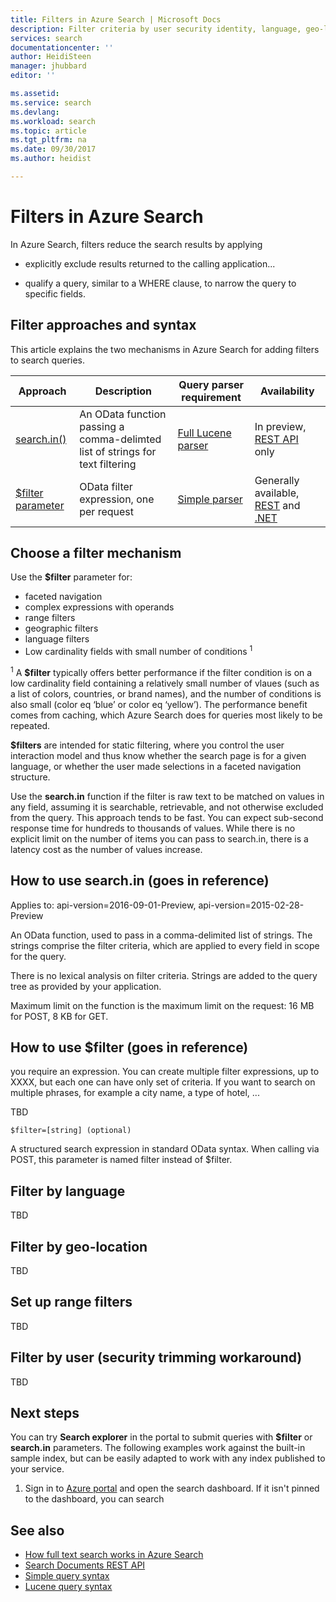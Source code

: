 ```yaml
---
title: Filters in Azure Search | Microsoft Docs
description: Filter criteria by user security identity, language, geo-location, or numeric values to reduce search results on queries in Azure Search, a hosted cloud search service on Microsoft Azure.
services: search
documentationcenter: ''
author: HeidiSteen
manager: jhubbard
editor: ''

ms.assetid: 
ms.service: search
ms.devlang: 
ms.workload: search
ms.topic: article
ms.tgt_pltfrm: na
ms.date: 09/30/2017
ms.author: heidist

---
```

# Filters in Azure Search 

In Azure Search, filters reduce the search results by applying 

+ explicitly exclude results returned to the calling application...

+ qualify a query, similar to a WHERE clause, to narrow the query to specific fields.


## Filter approaches and syntax

This article explains the two mechanisms in Azure Search for adding filters to search queries. 

| Approach | Description | Query parser requirement | Availability |
|----------|-------------|--------------------------|--------------|
| [search.in()](https://docs.microsoft.com/rest/api/searchservice/odata-expression-syntax-for-azure-search) | An OData function passing a comma-delimted list of strings for text filtering | [Full Lucene parser](https://docs.microsoft.com/rest/api/searchservice/lucene-query-syntax-in-azure-search) | In preview, [REST API](https://docs.microsoft.com/en-us/rest/api/searchservice/search-documents) only |
| [$filter parameter](https://docs.microsoft.com/rest/api/searchservice/odata-expression-syntax-for-azure-search) | OData filter expression, one per request | [Simple parser](https://docs.microsoft.com/rest/api/searchservice/simple-query-syntax-in-azure-search) | Generally available, [REST](https://docs.microsoft.com/en-us/rest/api/searchservice/search-documents) and [.NET](https://docs.microsoft.com/dotnet/api/microsoft.azure.search.models.searchparameterspayload.filter) |

## Choose a filter mechanism

Use the **$filter** parameter for:

+ faceted navigation
+ complex expressions with operands
+ range filters
+ geographic filters
+ language filters
+ Low cardinality fields with small number of conditions <sup>1</sup>

<sup>1</sup> A **$filter** typically offers better performance if the filter condition is on a low cardinality field containing a relatively small number of vlaues (such as a list of colors, countries, or brand names), and the number of conditions is also small (color eq ‘blue’ or color eq ‘yellow’). The performance benefit comes from caching, which Azure Search does for queries most likely to be repeated.

**$filters** are intended for static filtering, where you control the user interaction model and thus know whether the search page is for a given language, or whether the user made selections in a faceted navigation structure.

Use the **search.in** function if the filter is raw text to be matched on values in any field, assuming it is searchable, retrievable, and not otherwise excluded from the query. This approach tends to be fast. You can expect sub-second response time for hundreds to thousands of values. While there is no explicit limit on the number of items you can pass to search.in, there is a latency cost as the number of values increase. 


## How to use search.in (goes in reference)

Applies to: api-version=2016-09-01-Preview, api-version=2015-02-28-Preview

An OData function, used to pass in a comma-delimited list of strings. The strings comprise the filter criteria, which are applied to every field in scope for the query.

There is no lexical analysis on filter criteria. Strings are added to the query tree as provided by your application.

Maximum limit on the function is the maximum limit on the request: 16 MB for POST, 8 KB for GET.


## How to use $filter (goes in reference)
you require an expression. You can create multiple filter expressions, up to XXXX, but each one can have only set of criteria. If you want to search on multiple phrases, for example a city name, a type of hotel, ...

TBD
```
$filter=[string] (optional)
```
A structured search expression in standard OData syntax. When calling via POST, this parameter is named filter instead of $filter. 

## Filter by language

TBD

## Filter by geo-location

TBD

## Set up range filters

TBD

## Filter by user (security trimming workaround)

TBD

## Next steps

You can try **Search explorer** in the portal to submit queries with **$filter** or **search.in** parameters. The following examples work against the built-in sample index, but can be easily adapted to work with any index published to your service.

1. Sign in to [Azure portal]() and open the search dashboard. If it isn't pinned to the dashboard, you can search 

## See also

+ [How full text search works in Azure Search]()
+ [Search Documents REST API]()
+ [Simple query syntax]()
+ [Lucene query syntax]()

